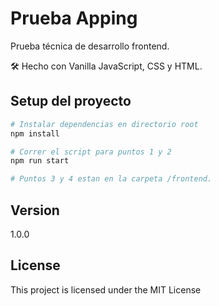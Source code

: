 # Prueba Apping

Prueba técnica de desarrollo frontend.

🛠 Hecho con Vanilla JavaScript, CSS y HTML.

## Setup del proyecto

```bash
# Instalar dependencias en directorio root
npm install
```

```bash
# Correr el script para puntos 1 y 2
npm run start
```

```bash
# Puntos 3 y 4 estan en la carpeta /frontend.
```

## Version

1.0.0

## License

This project is licensed under the MIT License

